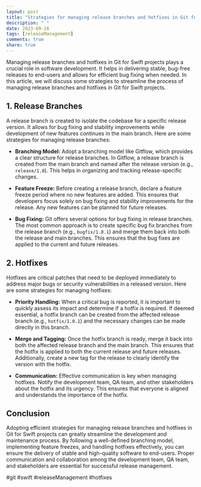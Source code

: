```yaml
---
layout: post
title: "Strategies for managing release branches and hotfixes in Git for Swift projects"
description: " "
date: 2023-09-28
tags: [releaseManagement]
comments: true
share: true
---
```


Managing release branches and hotfixes in Git for Swift projects plays a crucial role in software development. It helps in delivering stable, bug-free releases to end-users and allows for efficient bug fixing when needed. In this article, we will discuss some strategies to streamline the process of managing release branches and hotfixes in Git for Swift projects.

## 1. Release Branches

A release branch is created to isolate the codebase for a specific release version. It allows for bug fixing and stability improvements while development of new features continues in the main branch. Here are some strategies for managing release branches:

- **Branching Model:** Adopt a branching model like Gitflow, which provides a clear structure for release branches. In Gitflow, a release branch is created from the main branch and named after the release version (e.g., `release/1.0`). This helps in organizing and tracking release-specific changes.

- **Feature Freeze:** Before creating a release branch, declare a feature freeze period where no new features are added. This ensures that developers focus solely on bug fixing and stability improvements for the release. Any new features can be planned for future releases.

- **Bug Fixing:** Git offers several options for bug fixing in release branches. The most common approach is to create specific bug fix branches from the release branch (e.g., `bugfix/1.0.1`) and merge them back into both the release and main branches. This ensures that the bug fixes are applied to the current and future releases.

## 2. Hotfixes

Hotfixes are critical patches that need to be deployed immediately to address major bugs or security vulnerabilities in a released version. Here are some strategies for managing hotfixes:

- **Priority Handling:** When a critical bug is reported, it is important to quickly assess its impact and determine if a hotfix is required. If deemed essential, a hotfix branch can be created from the affected release branch (e.g., `hotfix/1.0.1`) and the necessary changes can be made directly in this branch.

- **Merge and Tagging:** Once the hotfix branch is ready, merge it back into both the affected release branch and the main branch. This ensures that the hotfix is applied to both the current release and future releases. Additionally, create a new tag for the release to clearly identify the version with the hotfix.

- **Communication:** Effective communication is key when managing hotfixes. Notify the development team, QA team, and other stakeholders about the hotfix and its urgency. This ensures that everyone is aligned and understands the importance of the hotfix.

## Conclusion

Adopting efficient strategies for managing release branches and hotfixes in Git for Swift projects can greatly streamline the development and maintenance process. By following a well-defined branching model, implementing feature freezes, and handling hotfixes effectively, you can ensure the delivery of stable and high-quality software to end-users. Proper communication and collaboration among the development team, QA team, and stakeholders are essential for successful release management.

#git #swift #releaseManagement #hotfixes